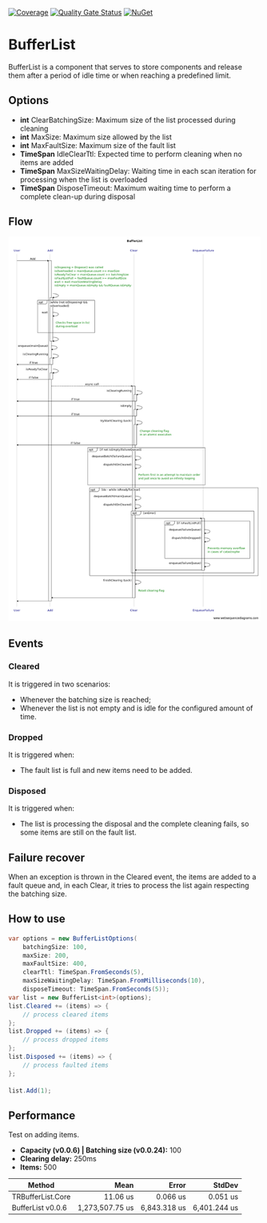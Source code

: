 [![Coverage](https://sonarcloud.io/api/project_badges/measure?project=tiagor87_tr-bufferlist&metric=coverage)](https://sonarcloud.io/dashboard?id=tiagor87_tr-bufferlist)
[![Quality Gate Status](https://sonarcloud.io/api/project_badges/measure?project=tiagor87_tr-bufferlist&metric=alert_status)](https://sonarcloud.io/dashboard?id=tiagor87_tr-bufferlist)
[![NuGet](https://buildstats.info/nuget/TRBufferList.Core)](http://www.nuget.org/packages/TRBufferList.Core)

# BufferList

BufferList is a component that serves to store components and release them after a period of idle time or when reaching a predefined limit.

## Options

* **int** ClearBatchingSize: Maximum size of the list processed during cleaning
* **int** MaxSize: Maximum size allowed by the list
* **int** MaxFaultSize: Maximum size of the fault list
* **TimeSpan** IdleClearTtl: Expected time to perform cleaning when no items are added
* **TimeSpan** MaxSizeWaitingDelay: Waiting time in each scan iteration for processing when the list is overloaded
* **TimeSpan** DisposeTimeout: Maximum waiting time to perform a complete clean-up during disposal

## Flow

![image](./docs/add-flow-diagram.png)

## Events

### Cleared

It is triggered in two scenarios:
* Whenever the batching size is reached;
* Whenever the list is not empty and is idle for the configured amount of time.

### Dropped

It is triggered when:
* The fault list is full and new items need to be added.

### Disposed

It is triggered when:
* The list is processing the disposal and the complete cleaning fails, so some items are still on the fault list.

## Failure recover

When an exception is thrown in the Cleared event, the items are added to a fault queue and, in each Clear, it tries to process the list again respecting the batching size.

## How to use

```c#
var options = new BufferListOptions(
    batchingSize: 100,
    maxSize: 200,
    maxFaultSize: 400,
    clearTtl: TimeSpan.FromSeconds(5),
    maxSizeWaitingDelay: TimeSpan.FromMilliseconds(10),
    disposeTimeout: TimeSpan.FromSeconds(5));
var list = new BufferList<int>(options);
list.Cleared += (items) => {
    // process cleared items
};
list.Dropped += (items) => {
    // process dropped items
};
list.Disposed += (items) => {
    // process faulted items
};

list.Add(1);
```

## Performance

Test on adding items.

* **Capacity (v0.0.6) | Batching size (v0.0.24):** 100
* **Clearing delay:** 250ms
* **Items:** 500

|        Method |            Mean |        Error |       StdDev |
|-------------- |----------------:|-------------:|-------------:|
| TRBufferList.Core |        11.06 us |     0.066 us |     0.051 us |
| BufferList v0.0.6 | 1,273,507.75 us | 6,843.318 us | 6,401.244 us |
